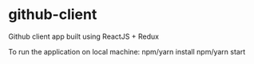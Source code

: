 # github-client

Github client app built using ReactJS + Redux

To run the application on local machine:
npm/yarn install
npm/yarn start


